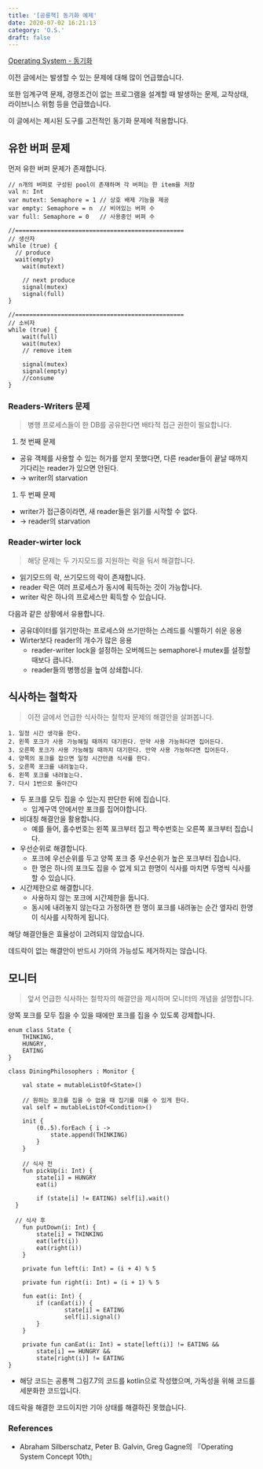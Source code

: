 ```yaml
---
title: '[공룡책] 동기화 예제'
date: 2020-07-02 16:21:13
category: 'O.S.'
draft: false
---
```


[Operating System - 동기화]()

이전 글에서는 발생할 수 있는 문제에 대해 많이 언급했습니다.

또한 임계구역 문제, 경쟁조건이 없는 프로그램을 설계할 때 발생하는 문제, 교착상태, 라이브니스 위험 등을 언급했습니다.

이 글에서는 제시된 도구를 고전적인 동기화 문제에 적용합니다.

## 유한 버퍼 문제

먼저 유한 버퍼 문제가 존재합니다.

```
// n개의 버퍼로 구성된 pool이 존재하며 각 버퍼는 한 item을 저장
val n: Int
var mutext: Semaphore = 1 // 상호 배제 기능을 제공
var empty: Semaphore = n  // 비어있는 버퍼 수
var full: Semaphore = 0   // 사용중인 버퍼 수

//================================================
// 생산자
while (true) {
  // produce
  wait(empty)
    wait(mutext)

    // next produce
    signal(mutex)
    signal(full)
}

//================================================
// 소비자
while (true) {
    wait(full)
    wait(mutex)
    // remove item

    signal(mutex)
    signal(empty)
    //consume
}
```

### Readers-Writers 문제

> 병행 프로세스들이 한 DB를 공유한다면 배타적 접근 권한이 필요합니다.

1.  첫 번째 문제

-   공유 객체를 사용할 수 있는 허가를 얻지 못했다면, 다른 reader들이 끝날 때까지 기다리는 reader가 있으면 안된다.
-   → writer의 starvation

1.  두 번째 문제

-   writer가 접근중이라면, 새 reader들은 읽기를 시작할 수 없다.
-   → reader의 starvation

### Reader-wirter lock

> 해당 문제는 두 가지모드를 지원하는 락을 둬서 해결합니다.

-   읽기모드의 락, 쓰기모드의 락이 존재합니다.
-   reader 락은 여러 프로세스가 동시에 획득하는 것이 가능합니다.
-   writer 락은 하나의 프로세스만 획득할 수 있습니다.

다음과 같은 상황에서 유용합니다.

-   공유데이터를 읽기만하는 프로세스와 쓰기만하는 스레드를 식별하기 쉬운 응용
-   Wirter보다 reader의 개수가 많은 응용
    -   reader-writer lock을 설정하는 오버헤드는 semaphore나 mutex를 설정할 때보다 큽니다.
    -   reader들의 병행성을 높여 상쇄합니다.

## 식사하는 철학자

> 이전 글에서 언급한 식사하는 철학자 문제의 해결안을 살펴봅니다.

```
1. 일정 시간 생각을 한다.
2. 왼쪽 포크가 사용 가능해질 때까지 대기한다. 만약 사용 가능하다면 집어든다.
3. 오른쪽 포크가 사용 가능해질 때까지 대기한다. 만약 사용 가능하다면 집어든다.
4. 양쪽의 포크를 잡으면 일정 시간만큼 식사를 한다.
5. 오른쪽 포크를 내려놓는다.
6. 왼쪽 포크를 내려놓는다.
7. 다시 1번으로 돌아간다
```

-   두 포크를 모두 집을 수 있는지 판단한 뒤에 집습니다.
    -   임계구역 안에서만 포크를 집어야합니다.
-   비대칭 해결안을 활용합니다.
    -   예를 들어, 홀수번호는 왼쪽 포크부터 집고 짝수번호는 오른쪽 포크부터 집습니다.
-   우선순위로 해결합니다.
    -   포크에 우선순위를 두고 양쪽 포크 중 우선순위가 높은 포크부터 집습니다.
    -   한 명은 하나의 포크도 집을 수 없게 되고 한명이 식사를 마치면 두명씩 식사를 할 수 있습니다.
-   시간제한으로 해결합니다.
    -   사용하지 않는 포크에 시간제한을 둡니다.
    -   동시에 내려놓지 않는다고 가정하면 한 명이 포크를 내려놓는 순간 옆자리 한명이 식사를 시작하게 됩니다.

해당 해결안들은 효율성이 고려되지 않았습니다.

데드락이 없는 해결안이 반드시 기아의 가능성도 제거하지는 않습니다.

## 모니터

> 앞서 언급한 식사하는 철학자의 해결안을 제시하며 모니터의 개념을 설명합니다.

양쪽 포크를 모두 집을 수 있을 때에만 포크를 집을 수 있도록 강제합니다.

```
enum class State {
    THINKING,
    HUNGRY,
    EATING
}

class DiningPhilosophers : Monitor {

    val state = mutableListOf<State>()

    // 원하는 포크를 집을 수 없을 때 집기를 미룰 수 있게 한다.    
    val self = mutableListOf<Condition>() 

    init {
        (0..5).forEach { i ->
            state.append(THINKING)
        }
    }

    // 식사 전
    fun pickUp(i: Int) {
        state[i] = HUNGRY
        eat(i)

        if (state[i] != EATING) self[i].wait()    
  }

  // 식사 후
    fun putDown(i: Int) {
        state[i] = THINKING
        eat(left(i))
        eat(right(i))
    }

    private fun left(i: Int) = (i + 4) % 5

    private fun right(i: Int) = (i + 1) % 5

    fun eat(i: Int) {
        if (canEat(i)) {
                state[i] = EATING
                self[i].signal()
        }
    }

    private fun canEat(i: Int) = state[left(i)] != EATING && 
        state[i] == HUNGRY && 
        state[right(i)] != EATING
}
```

-   해당 코드는 공룡책 그림7.7의 코드를 kotlin으로 작성했으며, 가독성을 위해 코드를 세분화한 코드입니다.

데드락을 해결한 코드이지만 기아 상태를 해결하진 못했습니다.

### References

-   Abraham Silberschatz, Peter B. Galvin, Greg Gagne의 『Operating System Concept 10th』